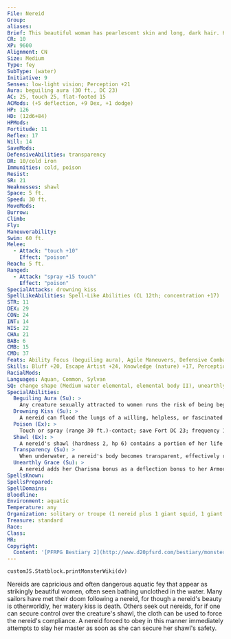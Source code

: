 ```yaml
---
File: Nereid
Group: 
aliases: 
Brief: This beautiful woman has pearlescent skin and long, dark hair. Her nudity is barely hidden by a diaphanous, wet shawl.
CR: 10
XP: 9600
Alignment: CN
Size: Medium
Type: fey
SubType: (water)
Initiative: 9
Senses: low-light vision; Perception +21
Aura: beguiling aura (30 ft., DC 23)
AC: 25, touch 25, flat-footed 15
ACMods: (+5 deflection, +9 Dex, +1 dodge)
HP: 126
HD: (12d6+84)
HPMods: 
Fortitude: 11
Reflex: 17
Will: 14
SaveMods: 
DefensiveAbilities: transparency
DR: 10/cold iron
Immunities: cold, poison
Resist: 
SR: 21
Weaknesses: shawl
Space: 5 ft.
Speed: 30 ft.
MoveMods: 
Burrow: 
Climb: 
Fly: 
Maneuverability: 
Swim: 60 ft.
Melee: 
  - Attack: "touch +10"
    Effect: "poison"
Reach: 5 ft.
Ranged: 
  - Attack: "spray +15 touch"
    Effect: "poison"
SpecialAttacks: drowning kiss
SpellLikeAbilities: Spell-Like Abilities (CL 12th; concentration +17)   At Will-control water, suggestion (DC 18; only against creatures that are currently fascinated by her beguiling aura)   1/day-summon monster VI (water elementals only)
STR: 11
DEX: 29
CON: 24
INT: 14
WIS: 22
CHA: 21
BAB: 6
CMB: 15
CMD: 37
Feats: Ability Focus (beguiling aura), Agile Maneuvers, Defensive Combat Training, Dodge, Mobility, Weapon Finesse
Skills: Bluff +20, Escape Artist +24, Knowledge (nature) +17, Perception +21, Perform (sing) +20, Sense Motive +21, Stealth +24, Swim +23
RacialMods: 
Languages: Aquan, Common, Sylvan
SQ: change shape (Medium water elemental, elemental body II), unearthly grace
SpecialAbilities:
  Beguiling Aura (Su): >
    Any creature sexually attracted to women runs the risk of being beguiled by a nereid if it looks upon her beauty from a distance of 30 feet or less. If the creature fails a DC 23 Will save, it is immediately fascinated. A nereid may use her suggestion spell-like ability at will against creatures that are fascinated by her beguiling aura. This is a mind-affecting compulsion effect. The save DC is Charisma-based.
  Drowning Kiss (Su): >
    A nereid can flood the lungs of a willing, helpless, or fascinated creature by touching it (traditionally by kissing the creature on the lips). If the target cannot breathe water, it cannot hold its breath and immediately begins to drown. On its turn, the target can attempt a DC 23 Fortitude save to cough up this water; otherwise it falls unconscious at 0 hp. On the next round, the target must save again or drop to -1 hit points and be dying; on the third round it must save again or die (see page 445 of the Pathfinder RPG Core Rulebook). The save DC is Constitution-based.
  Poison (Ex): >
    Touch or spray (range 30 ft.)-contact; save Fort DC 23; frequency 1/round for 6 rounds; effect 1d2 Con plus blindness; cure 2 consecutive saves.
  Shawl (Ex): >
    A nereid's shawl (hardness 2, hp 6) contains a portion of her life force. If the shawl is ever destroyed, the nereid takes 1d6 points of Constitution drain per hour until she dies. A nereid can craft a new shawl from water by making a DC 25 Will save, but each attempt takes 1d4 hours to complete. Attempts to destroy or steal a nereid's shawl require the sunder or disarm attempts.
  Transparency (Su): >
    When underwater, a nereid's body becomes transparent, effectively rendering her invisible. She can become visible or transparent at will as a free action.
  Unearthly Grace (Su): >
    A nereid adds her Charisma bonus as a deflection bonus to her Armor Class and CMD if she wears no armor.
SpellsKnown: 
SpellsPrepared: 
SpellDomains: 
Bloodline: 
Environment: aquatic
Temperature: any
Organization: solitary or troupe (1 nereid plus 1 giant squid, 1 giant octopus, 1 giant moray eel, or an orca)
Treasure: standard
Race: 
Class: 
MR: 
Copyright:
  Content: '[PFRPG Bestiary 2](http://www.d20pfsrd.com/bestiary/monster-listings/fey/nereid)'
---
```

```dataviewjs
customJS.Statblock.printMonsterWiki(dv)
```
Nereids are capricious and often dangerous aquatic fey that appear as strikingly beautiful women, often seen bathing unclothed in the water. Many sailors have met their doom following a nereid, for though a nereid's beauty is otherworldly, her watery kiss is death. Others seek out nereids, for if one can secure control over the creature's shawl, the cloth can be used to force the nereid's compliance. A nereid forced to obey in this manner immediately attempts to slay her master as soon as she can secure her shawl's safety.
